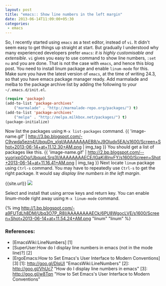 ```yaml
---
layout: post
title: "emacs:: Show line numbers in the left margin"
date: 2013-06-14T11:09:00+05:30
categories:
 - emacs
---
```

So, I recently started using <code>emacs</code> as a text editor, instead of <code>vi</code>.
It didn't seem easy to get things up straight at start.
But gradually I understood why many experienced developers prefer <code>emacs</code>: <em> 
it is highly customisable and extensible</em>.
<code>vi</code> gives you easy to use command to show line numbers, <code>:set nu</code> and you are done.
That is not the case with <code>emacs</code>, and hence this blog post.
You need to install linum package and enable <code>linum-mode</code> for this.
Make sure you have the latest version of <code>emacs</code>, at the time of writing 24.3,
so that you have emacs package manager ready. Add marmalade and melba to the package
archive list by adding the following to your <code>~/.emacs.d/init.el</code>.
```lisp
(require 'package)
(add-to-list 'package-archives'
    ("marmalade" . "http://marmalade-repo.org/packages/") t)
(add-to-list 'package-archives'
    ("melpa" . "http://melpa.milkbox.net/packages/") t)
(package-initialize)                                                                                      
```
Now list the packages using <code>M-x list-packages</code> command.
{{ 'image-name.gif' | http://3.bp.blogspot.com/-C9vwda5ezn4/UbquDn_xIgI/AAAAAAAAEB8/xJ9Oludx5EA/s1600/Screen+Shot+2013-06-14+at+11.12.30+AM.png | img_tag }}
You should get a list of packages like this.
{{ 'image-name.gif' | http://2.bp.blogspot.com/--vuorjxpGOg/UbqupLSrq3I/AAAAAAAAECE/lGaKi8lnvFY/s1600/Screen+Shot+2013-06-14+at+11.16.41+AM.png | img_tag }}
Next locate <code>linum</code> package using <code>Ctrl-s</code> command.
You may have to repeatedly use <code>Ctrl-s</code> to get the right package.
It would say <em>display line numbers in the left margin</em>.

{{site.url}}
![](http://1.bp.blogspot.com/-_4b9KgqIPI8/Ubqxfmw1-CI/AAAAAAAAECU/0UogSTSbDvk/s1600/Screen+Shot+2013-06-14+at+11.28.13+AM.png) 

Select and install that using arrow keys and return key.
You can enable linum-mode right away using `M-x linum-mode` command.

{% img http://1.bp.blogspot.com/-a9FUTdLh8DM/Ubq3O7P_R8I/AAAAAAAAECk/6PU8WgocLVE/s1600/Screen+Shot+2013-06-14+at+11.54.24+AM.png "linum" "linum" %}

### References:
* [EmacsWiki:LineNumbers] [1]
* [SuperUser:How do I display line numbers in emacs (not in the mode line)?] [2]
* [ErgoEmacs:How to Set Emacs's User Interface to Modern Conventions] [3]
  [1]: http://goo.gl/DlqUI        "EmacsWiki:LineNumbers"
  [2]: http://goo.gl/VhUc7  "How do I display line numbers in emacs"
  [3]: http://goo.gl/w8Tqn    "How to Set Emacs's User Interface to Modern Conventions"
